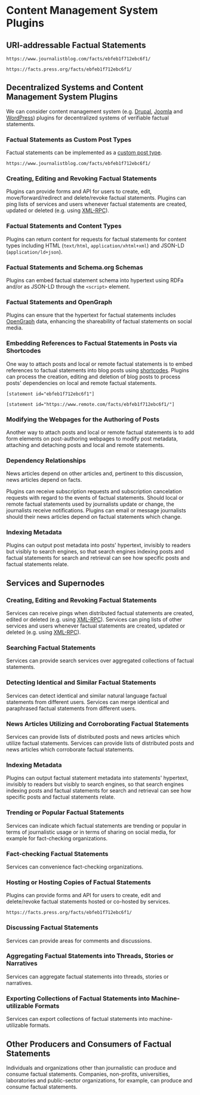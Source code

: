 # Content Management System Plugins

## URI-addressable Factual Statements
`https://www.journalistblog.com/facts/ebfeb1f712ebc6f1/`

`https://facts.press.org/facts/ebfeb1f712ebc6f1/`

## Decentralized Systems and Content Management System Plugins
We can consider content management system (e.g. [Drupal](http://www.drupal.com/), [Joomla](https://www.joomla.com/) and [WordPress](https://wordpress.org/)) plugins for decentralized systems of verifiable factual statements.

### Factual Statements as Custom Post Types
Factual statements can be implemented as a [custom post type](https://codex.wordpress.org/Post_Types#Custom_Post_Types).

`https://www.journalistblog.com/facts/ebfeb1f712ebc6f1/`

### Creating, Editing and Revoking Factual Statements
Plugins can provide forms and API for users to create, edit, move/forward/redirect and delete/revoke factual statements. Plugins can ping lists of services and users whenever factual statements are created, updated or deleted (e.g. using [XML-RPC](https://codex.wordpress.org/XML-RPC_Extending)).

### Factual Statements and Content Types
Plugins can return content for requests for factual statements for content types including HTML (`text/html`, `application/xhtml+xml`) and JSON-LD (`application/ld+json`).

### Factual Statements and Schema.org Schemas
Plugins can embed factual statement schema into hypertext using RDFa and/or as JSON-LD through the `<script>` element.

### Factual Statements and OpenGraph
Plugins can ensure that the hypertext for factual statements includes [OpenGraph](http://ogp.me) data, enhancing the shareability of factual statements on social media.

### Embedding References to Factual Statements in Posts via Shortcodes
One way to attach posts and local or remote factual statements is to embed references to factual statements into blog posts using [shortcodes](https://codex.wordpress.org/Shortcode_API). Plugins can process the creation, editing and deletion of blog posts to process posts' dependencies on local and remote factual statements.

`[statement id="ebfeb1f712ebc6f1"]`

`[statement id="https://www.remote.com/facts/ebfeb1f712ebc6f1/"]`

### Modifying the Webpages for the Authoring of Posts
Another way to attach posts and local or remote factual statements is to add form elements on post-authoring webpages to modify post metadata, attaching and detaching posts and local and remote statements.

### Dependency Relationships
News articles depend on other articles and, pertinent to this discussion, news articles depend on facts.

Plugins can receive subscription requests and subscription cancelation requests with regard to the events of factual statements. Should local or remote factual statements used by journalists update or change, the journalists receive notifications. Plugins can email or message journalists should their news articles depend on factual statements which change.

### Indexing Metadata
Plugins can output post metadata into posts' hypertext, invisibly to readers but visibly to search engines, so that search engines indexing posts and factual statements for search and retrieval can see how specific posts and factual statements relate.

## Services and Supernodes

### Creating, Editing and Revoking Factual Statements

Services can receive pings when distributed factual statements are created, edited or deleted (e.g. using [XML-RPC](https://codex.wordpress.org/XML-RPC_Extending)). Services can ping lists of other services and users whenever factual statements are created, updated or deleted (e.g. using [XML-RPC](https://codex.wordpress.org/XML-RPC_Extending)).

### Searching Factual Statements
Services can provide search services over aggregated collections of factual statements.

### Detecting Identical and Similar Factual Statements
Services can detect identical and similar natural language factual statements from different users. Services can merge identical and paraphrased factual statements from different users.

### News Articles Utilizing and Corroborating Factual Statements
Services can provide lists of distributed posts and news articles which utilize factual statements. Services can provide lists of distributed posts and news articles which corroborate factual statements.

### Indexing Metadata
Plugins can output factual statement metadata into statements' hypertext, invisibly to readers but visibly to search engines, so that search engines indexing posts and factual statements for search and retrieval can see how specific posts and factual statements relate.

### Trending or Popular Factual Statements
Services can indicate which factual statements are trending or popular in terms of journalistic usage or in terms of sharing on social media, for example for fact-checking organizations.

### Fact-checking Factual Statements
Services can convenience fact-checking organizations.

### Hosting or Hosting Copies of Factual Statements
Plugins can provide forms and API for users to create, edit and delete/revoke factual statements hosted or co-hosted by services.

`https://facts.press.org/facts/ebfeb1f712ebc6f1/`

### Discussing Factual Statements
Services can provide areas for comments and discussions.

### Aggregating Factual Statements into Threads, Stories or Narratives
Services can aggregate factual statements into threads, stories or narratives.

### Exporting Collections of Factual Statements into Machine-utilizable Formats
Services can export collections of factual statements into machine-utilizable formats.

## Other Producers and Consumers of Factual Statements

Individuals and organizations other than journalistic can produce and consume factual statements. Companies, non-profits, universities, laboratories and public-sector organizations, for example, can produce and consume factual statements.

